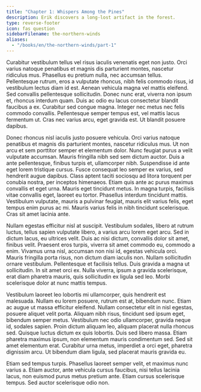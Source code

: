 ```yaml
---
title: "Chapter 1: Whispers Among the Pines"
description: Erik discovers a long-lost artifact in the forest.
type: reverse-footer
icon: fas question
sidebarFilename: the-northern-winds
aliases:
  - "/books/en/the-northern-winds/part-1"
---
```

Curabitur vestibulum tellus vel risus iaculis venenatis eget non justo. Orci varius natoque penatibus et magnis dis parturient montes, nascetur ridiculus mus. Phasellus eu pretium nulla, nec accumsan tellus. Pellentesque rutrum, eros a vulputate rhoncus, nibh felis commodo risus, id vestibulum lectus diam id est. Aenean vehicula magna vel mattis eleifend. Sed convallis pellentesque sollicitudin. Donec nunc erat, viverra non ipsum et, rhoncus interdum quam. Duis ac odio eu lacus consectetur blandit faucibus a ex. Curabitur sed congue magna. Integer nec metus nec felis commodo convallis. Pellentesque semper tempus est, vel mattis lacus fermentum ut. Cras nec varius arcu, eget gravida est. Ut blandit posuere dapibus.

Donec rhoncus nisl iaculis justo posuere vehicula. Orci varius natoque penatibus et magnis dis parturient montes, nascetur ridiculus mus. Ut non arcu et sem porttitor semper et elementum dolor. Nunc feugiat purus a velit vulputate accumsan. Mauris fringilla nibh sed sem dictum auctor. Duis a ante pellentesque, finibus turpis et, ullamcorper nibh. Suspendisse id ante eget lorem tristique cursus. Fusce consequat leo semper ex varius, sed hendrerit augue dapibus. Class aptent taciti sociosqu ad litora torquent per conubia nostra, per inceptos himenaeos. Etiam quis ante ac purus maximus convallis et eget urna. Mauris eget tincidunt metus. In magna turpis, facilisis vitae convallis eget, laoreet eu tortor. Phasellus interdum tincidunt mattis. Vestibulum vulputate, mauris a pulvinar feugiat, mauris elit varius felis, eget tempus enim purus ac mi. Mauris varius felis in nibh tincidunt scelerisque. Cras sit amet lacinia ante.

Nullam egestas efficitur nisl at suscipit. Vestibulum sodales, libero at rutrum luctus, tellus sapien vulputate libero, a varius arcu lorem eget arcu. Sed in dictum lacus, eu ultrices velit. Duis ac nisi dictum, convallis dolor sit amet, finibus velit. Praesent eros turpis, viverra sit amet commodo eu, commodo a enim. Vivamus urna nisl, accumsan non nisi id, egestas vehicula orci. Mauris fringilla porta risus, non dictum diam iaculis non. Nullam sollicitudin ornare vestibulum. Pellentesque et facilisis tellus. Duis gravida a magna ut sollicitudin. In sit amet orci ex. Nulla viverra, ipsum a gravida scelerisque, erat diam pharetra mauris, quis sollicitudin ex ligula sed leo. Morbi scelerisque dolor at nunc mattis tempus.

Vestibulum laoreet leo lobortis mi ullamcorper, quis hendrerit est malesuada. Nullam eu lorem posuere, rutrum est at, bibendum nunc. Etiam ac augue ut massa efficitur eleifend. Nullam consectetur elit in nisl egestas, posuere aliquet velit porta. Aliquam nibh risus, tincidunt sed ipsum eget, bibendum semper metus. Vestibulum nec odio ullamcorper, gravida neque id, sodales sapien. Proin dictum aliquam leo, aliquam placerat nulla rhoncus sed. Quisque luctus dictum ex quis lobortis. Duis sed libero massa. Etiam pharetra maximus ipsum, non elementum mauris condimentum sed. Sed sit amet elementum erat. Curabitur urna metus, imperdiet a orci eget, pharetra dignissim arcu. Ut bibendum diam ligula, sed placerat mauris gravida eu.

Etiam sed tempus turpis. Phasellus laoreet semper velit, et maximus nunc varius a. Etiam auctor, ante vehicula cursus faucibus, nisi tellus lacinia lacus, non euismod purus metus pretium ante. Etiam cursus scelerisque tempus. Sed auctor scelerisque odio non.